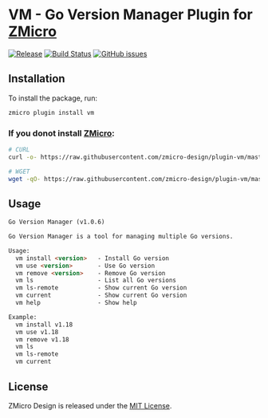 # VM - Go Version Manager Plugin for [ZMicro](https://github.com/zcorky/zmicro)

[![Release](https://img.shields.io/github/tag/zmicro-design/plugin-vm.svg?label=Release)](https://github.com/zmicro-design/plugin-vm/tags)
[![Build Status](https://github.com/zmicro-design/plugin-vm/actions/workflows/test.yml/badge.svg?branch=master)](https://github.com/zmicro-design/plugin-vm/actions/workflows/test.yml)
[![GitHub issues](https://img.shields.io/github/issues/zmicro-design/plugin-vm.svg)](https://github.com/zmicro-design/plugin-vm/issues)

## Installation

To install the package, run:

```bash
zmicro plugin install vm
```

### If you donot install [ZMicro](https://github.com/zcorky/zmicro):

```bash
# CURL
curl -o- https://raw.githubusercontent.com/zmicro-design/plugin-vm/master/install | bash

# WGET
wget -qO- https://raw.githubusercontent.com/zmicro-design/plugin-vm/master/install | bash
```

## Usage

```markdown
Go Version Manager (v1.0.6)

Go Version Manager is a tool for managing multiple Go versions.

Usage:
  vm install <version>   - Install Go version
  vm use <version>       - Use Go version
  vm remove <version>    - Remove Go version
  vm ls                  - List all Go versions
  vm ls-remote           - Show current Go version
  vm current             - Show current Go version
  vm help                - Show help

Example:
  vm install v1.18
  vm use v1.18
  vm remove v1.18
  vm ls
  vm ls-remote
  vm current
```

## License

ZMicro Design is released under the [MIT License](./LICENSE).
